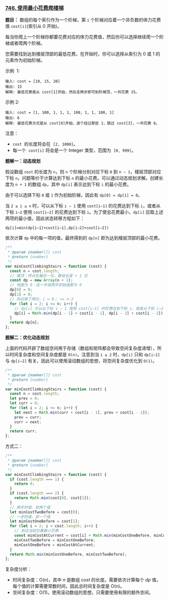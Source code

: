 ### [746. 使用最小花费爬楼梯](https://leetcode-cn.com/problems/min-cost-climbing-stairs/)

**题目：** 数组的每个索引作为一个阶梯，第 `i` 个阶梯对应着一个非负数的体力花费值 `cost[i]`(索引从 0 开始)。

每当你爬上一个阶梯你都要花费对应的体力花费值，然后你可以选择继续爬一个阶梯或者爬两个阶梯。

您需要找到达到楼层顶部的最低花费。在开始时，你可以选择从索引为 0 或 1 的元素作为初始阶梯。

示例  1:

```
输入: cost = [10, 15, 20]
输出: 15
解释: 最低花费是从 cost[1]开始，然后走两步即可到阶梯顶，一共花费 15。
```

示例 2:

```
输入: cost = [1, 100, 1, 1, 1, 100, 1, 1, 100, 1]
输出: 6
解释: 最低花费方式是从 cost[0]开始，逐个经过那些 1，跳过 cost[3]，一共花费 6。
```

注意：

- `cost`  的长度将会在  `[2, 1000]`。
- 每一个  `cost[i]` 将会是一个 Integer 类型，范围为  `[0, 999]`。

**题解一：动态规划**

假设数组 `cost` 的长度为 `n`，则 `n` 个阶梯分别对应下标 `0` 到 `n − 1`，楼层顶部对应下标 `n`，问题等价于计算达到下标 `n` 的最小花费。可以通过动态规划求解。创建长度为 `n + 1` 的数组 `dp`，其中 `dp[i]` 表示达到下标 `i` 的最小花费。

由于可以选择下标 `0` 或 `1` 作为初始阶梯，因此有 `dp[0] = dp[1] = 0`。

当 `2 ≤ i ≤ n` 时，可以从下标 `i − 1` 使用 `cost[i−1]` 的花费达到下标 `i`，或者从下标 `i−2` 使用 `cost[i−2]` 的花费达到下标 `i`。为了使总花费最小，`dp[i]` 应取上述两项的最小值，因此状态转移方程如下：

`dp[i]=min(dp[i−1]+cost[i−1],dp[i−2]+cost[i−2])`

依次计算 `dp` 中的每一项的值，最终得到的 `dp[n]` 即为达到楼层顶部的最小花费。

```js
/**
 * @param {number[]} cost
 * @return {number}
 */
var minCostClimbingStairs = function (cost) {
  const n = cost.length;
  // 楼顶：终点在最后一位，数组长度 + 1 位
  const dp = new Array(n + 1);
  // 地面为 0：走一步或两步初始值都为 0
  dp[0] = 0;
  dp[1] = 0;
  // 向后移了两位，i = 0； <= n-2
  for (let i = 2; i <= n; i++) {
    // dp[i] 可以从下标 i − 1 使用 cost[i−1] 的花费达到下标 i，或者从下标 i−2 使用 cost[i−2] 的花费达到
    dp[i] = Math.min(dp[i - 1] + cost[i - 1], dp[i - 2] + cost[i - 2]);
  }
  return dp[n];
};
```

**题解二：优化动态规划**

上面的代码开辟了数组空间用于存储（数组和矩阵都会导致空间复杂度递增），所以时间复杂度和空间复杂度都是 `O(n)`。注意到当 `i ≥ 2` 时，`dp[i]` 只和 `dp[i−1]` 与 `dp[i−2]` 有关，因此可以使用滚动数组的思想，将空间复杂度优化到 `O(1)`。

```js
/**
 * @param {number[]} cost
 * @return {number}
 */
var minCostClimbingStairs = function (cost) {
  const n = cost.length;
  let prev = 0;
  let curr = 0;
  for (let i = 2; i <= n; i++) {
    let next = Math.min(curr + cost[i - 1], prev + cost[i - 2]);
    prev = curr;
    curr = next;
  }
  return curr;
};
```

方式二：

```js
/**
 * @param {number[]} cost
 * @return {number}
 */
var minCostClimbingStairs = function (cost) {
  if (cost.length === 1) {
    return 0;
  }
  if (cost.length === 2) {
    return Math.min(cost[0], cost[1]);
  }
  // 两步的值，前两个值
  let minCostTwoBefore = cost[0];
  // 一步的值，前一个值
  let minCostOneBefore = cost[1];
  for (let i = 2; i < cost.length; i++) {
    // 到达当前位置最小花费
    const minCostAtCurrent = cost[i] + Math.min(minCostOneBefore, minCostTwoBefore);
    minCostTwoBefore = minCostOneBefore;
    minCostOneBefore = minCostAtCurrent;
  }
  return Math.min(minCostOneBefore, minCostTwoBefore);
};
```

复杂度分析：

- 时间复杂度：O(n)，其中 _n_ 是数组 _cost_ 的长度。需要依次计算每个 _dp_ 值，每个值的计算需要常数时间，因此总时间复杂度是 O(n)。
- 空间复杂度：O(1)。使用滚动数组的思想，只需要使用有限的额外空间。
